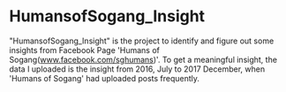 # HumansofSogang_Insight

"HumansofSogang_Insight" is the project to identify and figure out some insights from Facebook Page 'Humans of Sogang(www.facebook.com/sghumans)'. 
To get a meaningful insight, the data I uploaded is the insight from 2016, July to 2017 December, when 'Humans of Sogang' had uploaded posts frequently.
